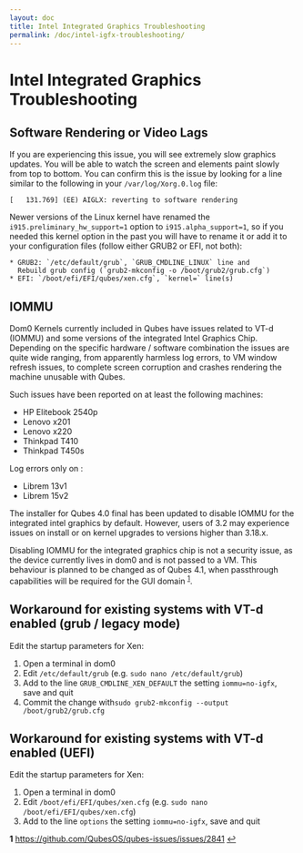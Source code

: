 ```yaml
---
layout: doc
title: Intel Integrated Graphics Troubleshooting
permalink: /doc/intel-igfx-troubleshooting/
---
```

# Intel Integrated Graphics Troubleshooting #

## Software Rendering or Video Lags

If you are experiencing this issue, you will see extremely slow graphics updates.
You will be able to watch the screen and elements paint slowly from top to bottom.
You can confirm this is the issue by looking for a line similar to the following in your `/var/log/Xorg.0.log` file:

    [   131.769] (EE) AIGLX: reverting to software rendering

Newer versions of the Linux kernel have renamed the `i915.preliminary_hw_support=1` option to `i915.alpha_support=1`, so if you needed this kernel option in the past you will have to rename it or add it to your configuration files (follow either GRUB2 or EFI, not both):

    * GRUB2: `/etc/default/grub`, `GRUB_CMDLINE_LINUX` line and  
      Rebuild grub config (`grub2-mkconfig -o /boot/grub2/grub.cfg`)   
    * EFI: `/boot/efi/EFI/qubes/xen.cfg`, `kernel=` line(s)


## IOMMU ##

Dom0 Kernels currently included in Qubes have issues related to VT-d (IOMMU) and some versions of the integrated Intel Graphics Chip.
Depending on the specific hardware / software combination the issues are quite wide ranging, from apparently harmless log errors, to VM window refresh issues, to complete screen corruption and crashes rendering the machine unusable with Qubes.

Such issues have been reported on at least the following machines:

* HP Elitebook 2540p
* Lenovo x201
* Lenovo x220
* Thinkpad T410
* Thinkpad T450s

Log errors only on :
* Librem 13v1 
* Librem 15v2

The installer for Qubes 4.0 final has been updated to disable IOMMU for the integrated intel graphics by default.
However, users of 3.2 may experience issues on install or on kernel upgrades to versions higher than 3.18.x.

Disabling IOMMU for the integrated graphics chip is not a security issue, as the device currently lives in dom0 and is not passed to a VM.
This behaviour is planned to be changed as of Qubes 4.1, when passthrough capabilities will be required for the GUI domain <sup id="a1-1">[1](#f1)</sup>.


## Workaround for existing systems with VT-d enabled (grub / legacy mode) ##

Edit the startup parameters for Xen:

1. Open a terminal in dom0
2. Edit `/etc/default/grub` (e.g. `sudo nano /etc/default/grub`)
3. Add to the line `GRUB_CMDLINE_XEN_DEFAULT` the setting `iommu=no-igfx`, save and quit
4. Commit the change with`sudo grub2-mkconfig --output /boot/grub2/grub.cfg`

## Workaround for existing systems with VT-d enabled (UEFI) ##

Edit the startup parameters for Xen:

1. Open a terminal in dom0
2. Edit `/boot/efi/EFI/qubes/xen.cfg` (e.g. `sudo nano /boot/efi/EFI/qubes/xen.cfg`)
3. Add to the line `options` the setting `iommu=no-igfx`, save and quit

<b name="f1">1</b> <https://github.com/QubesOS/qubes-issues/issues/2841> [↩](#a1-1)

